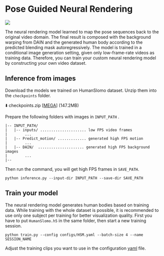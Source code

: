 # Pose Guided Neural Rendering

<img src="https://github.com/azuxmioy/Render-In-Between/blob/main/img/generation.gif?raw=true">

The neural rendering model learned to map the pose sequences back to the original video domain. The final result is composed with the background warping from DAIN and the generated human body according to the predicted blending mask autoregressively. The model is trained in a conditional image generation setting, given only low-frame-rate videos as training data. Therefore, you can train your custom neural rendering model by constructing your own video dataset.

## Inference from images
Download the models we trained on HumanSlomo dataset. Unzip them into the `checkpoints` folder.

⬇️ checkpoints.zip [[MEGA](https://mega.nz/file/tRsWHA4L#vZTA9Zc29EgAvajSfQb98lc2JDETy1gjPOFLWtll77Y)] (147.2MB)

Prepare the following folders with images in `INPUT_PATH` .
```
|-- INPUT_PATH/
|   |-- inputs/ ..................... low FPS video frames
|        ...
|   |-- Predict_motion/ ............. generated high FPS motion
|        ...
|   |-- DAIN/  ..................... generated high FPS background images
|        ...
|-- 
```
Then run the command, you will get high FPS frames in `SAVE_PATH`.
```
python inference.py --input-dir INPUT_PATH --save-dir SAVE_PATH
```

## Train your model

The neural rendering model generates human bodies based on training data. While training with the whole dataset is possible, it is recommended to use only one subject per training for better visualization quality. First you have to put `HumanSlomo.h5` in the same folder, then start a new training session.

```
python train.py --config configs/HSM.yaml --batch-size 4 --name SESSION_NAME
```

Adjust the training clips you want to use in the configuration [yaml](https://github.com/azuxmioy/Render-In-Between/blob/main/Pose_Guided_Neural_Rendering/configs/HSM.yaml) file.